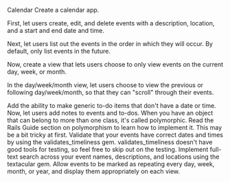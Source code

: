 Calendar
Create a calendar app.


First, let users create, edit, and delete events with a description, location, and a start and end date and time.

Next, let users list out the events in the order in which they will occur. By default, only list events in the future.

Now, create a view that lets users choose to only view events on the current day, week, or month.
<!-- working on -->
In the day/week/month view, let users choose to view the previous or following day/week/month, so that they can "scroll" through their events.
<!-- not done yet -->
Add the ability to make generic to-do items that don't have a date or time.
Now, let users add notes to events and to-dos. When you have an object that can belong to more than one class, it's called polymorphic. Read the Rails Guide section on polymorphism to learn how to implement it. This may be a bit tricky at first.
Validate that your events have correct dates and times by using the validates_timeliness gem. validates_timeliness doesn't have good tools for testing, so feel free to skip out on the testing.
Implement full-text search across your event names, descriptions, and locations using the textacular gem.
Allow events to be marked as repeating every day, week, month, or year, and display them appropriately on each view.

